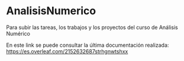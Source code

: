 # AnalisisNumerico
Para subir las tareas, los trabajos y los proyectos del curso de Análisis Numérico

En este link se puede consultar la última documentación realizada: https://es.overleaf.com/2152632687strhgnwtshxx
